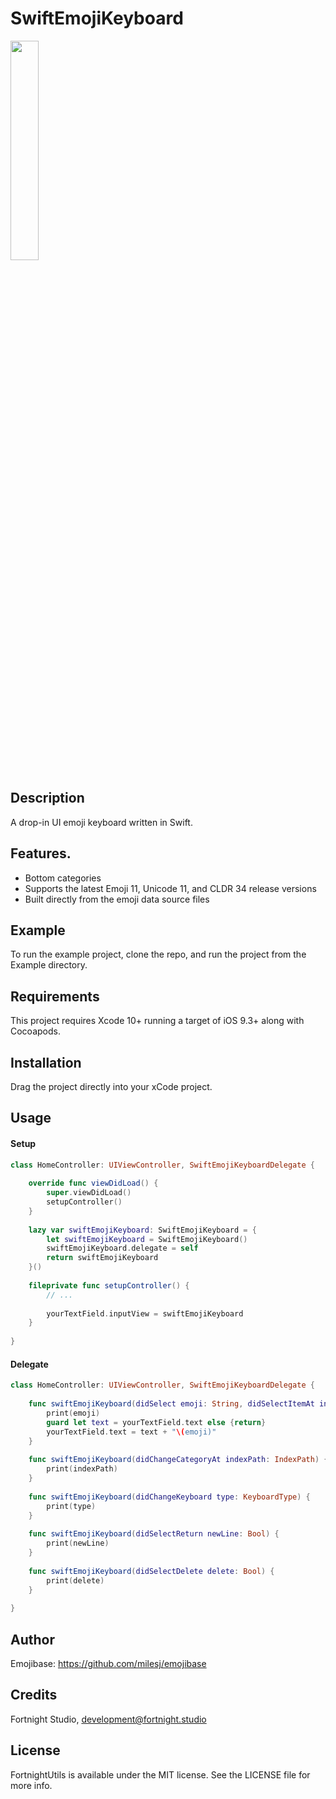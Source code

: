 # SwiftEmojiKeyboard

<img src="https://i.imgur.com/wcNOp0f.png" width="30%"/>

## Description
A drop-in UI emoji keyboard written in Swift.

## Features.

- Bottom categories
- Supports the latest Emoji 11, Unicode 11, and CLDR 34 release versions
- Built directly from the emoji data source files

## Example

To run the example project, clone the repo, and run the project from the Example directory.

## Requirements

This project requires Xcode 10+ running a target of iOS 9.3+ along with Cocoapods.

## Installation

Drag the project directly into your xCode project.

## Usage

#### Setup

```swift
class HomeController: UIViewController, SwiftEmojiKeyboardDelegate {
    
    override func viewDidLoad() {
        super.viewDidLoad()
        setupController()
    }
    
    lazy var swiftEmojiKeyboard: SwiftEmojiKeyboard = {
        let swiftEmojiKeyboard = SwiftEmojiKeyboard()
        swiftEmojiKeyboard.delegate = self
        return swiftEmojiKeyboard
    }()
    
    fileprivate func setupController() {
        // ...
        
        yourTextField.inputView = swiftEmojiKeyboard
    }
    
}
```

#### Delegate

```swift
class HomeController: UIViewController, SwiftEmojiKeyboardDelegate {
    
    func swiftEmojiKeyboard(didSelect emoji: String, didSelectItemAt indexPath: IndexPath) {
        print(emoji)
        guard let text = yourTextField.text else {return}
        yourTextField.text = text + "\(emoji)"
    }
    
    func swiftEmojiKeyboard(didChangeCategoryAt indexPath: IndexPath) {
        print(indexPath)
    }
    
    func swiftEmojiKeyboard(didChangeKeyboard type: KeyboardType) {
        print(type)
    }
    
    func swiftEmojiKeyboard(didSelectReturn newLine: Bool) {
        print(newLine)
    }
    
    func swiftEmojiKeyboard(didSelectDelete delete: Bool) {
        print(delete)
    }
    
}
```

## Author

Emojibase: https://github.com/milesj/emojibase

## Credits

Fortnight Studio, development@fortnight.studio

## License

FortnightUtils is available under the MIT license. See the LICENSE file for more info.
